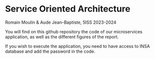 # Service Oriented Architecture 

Romain Moulin & Aude Jean-Baptiste, 5ISS 2023-2024 

You will find on this github repository the code of our microservices application, as well as the different figures of the report. 

If you wish to execute the application, you need to have access to INSA database and add the password in the code. 
